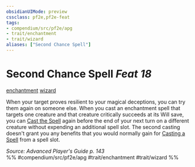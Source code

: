 ```yaml
---
obsidianUIMode: preview
cssclass: pf2e,pf2e-feat
tags:
- compendium/src/pf2e/apg
- trait/enchantment
- trait/wizard
aliases: ["Second Chance Spell"]
---
```

# Second Chance Spell  *Feat 18*  
[enchantment](rules/traits/enchantment.md)  [wizard](rules/traits/wizard.md)  


When your target proves resilient to your magical deceptions, you can try them again on someone else. When you cast an enchantment spell that targets one creature and that creature critically succeeds at its Will save, you can [Cast the Spell](rules/actions/cast-a-spell.md) again before the end of your next turn on a different creature without expending an additional spell slot. The second casting doesn't grant you any benefits that you would normally gain for [Casting a Spell](rules/actions/cast-a-spell.md) from a spell slot.

*Source: Advanced Player's Guide p. 143*  
%% #compendium/src/pf2e/apg #trait/enchantment #trait/wizard %%